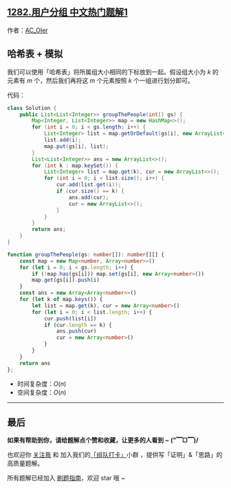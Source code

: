 ## [1282.用户分组 中文热门题解1](https://leetcode.cn/problems/group-the-people-given-the-group-size-they-belong-to/solutions/100000/by-ac_oier-z1bg)

作者：[AC_OIer](https://leetcode.cn/u/AC_OIer)

## 哈希表 + 模拟

我们可以使用「哈希表」将所属组大小相同的下标放到一起。假设组大小为 $k$ 的元素有 $m$ 个，然后我们再将这 $m$ 个元素按照 $k$ 个一组进行划分即可。

代码：
```Java []
class Solution {
    public List<List<Integer>> groupThePeople(int[] gs) {
        Map<Integer, List<Integer>> map = new HashMap<>();
        for (int i = 0; i < gs.length; i++) {
            List<Integer> list = map.getOrDefault(gs[i], new ArrayList<>());
            list.add(i);
            map.put(gs[i], list);
        }
        List<List<Integer>> ans = new ArrayList<>();
        for (int k : map.keySet()) {
            List<Integer> list = map.get(k), cur = new ArrayList<>();
            for (int i = 0; i < list.size(); i++) {
                cur.add(list.get(i));
                if (cur.size() == k) {
                    ans.add(cur);
                    cur = new ArrayList<>();
                }
            }
        }
        return ans;
    }
}
```
```Typescript []
function groupThePeople(gs: number[]): number[][] {
    const map = new Map<number, Array<number>>()
    for (let i = 0; i < gs.length; i++) {
        if (!map.has(gs[i])) map.set(gs[i], new Array<number>())
        map.get(gs[i]).push(i)
    }
    const ans = new Array<Array<number>>()
    for (let k of map.keys()) {
        let list = map.get(k), cur = new Array<number>()
        for (let i = 0; i < list.length; i++) {
            cur.push(list[i])
            if (cur.length == k) {
                ans.push(cur)
                cur = new Array<number>()
            }
        }
    }
    return ans
};
```
* 时间复杂度：$O(n)$
* 空间复杂度：$O(n)$

---

## 最后

**如果有帮助到你，请给题解点个赞和收藏，让更多的人看到 ~ ("▔□▔)/**

也欢迎你 [关注我](https://acoier.com/oimg/gzh-qrcode.webp) 和 加入我们的[「组队打卡」](https://leetcode-cn.com/u/ac_oier/)小群 ，提供写「证明」&「思路」的高质量题解。

所有题解已经加入 [刷题指南](https://github.com/SharingSource/LogicStack-LeetCode/wiki)，欢迎 star 哦 ~